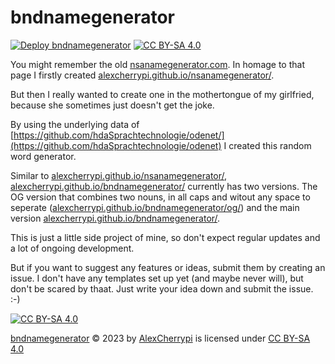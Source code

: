 # bndnamegenerator

[![Deploy bndnamegenerator](https://github.com/AlexCherrypi/BNDnamegenerator/actions/workflows/deploy.yml/badge.svg)](https://github.com/AlexCherrypi/bndnamegenerator/actions/workflows/deploy.yml) [![CC BY-SA 4.0][cc-by-sa-shield]][cc-by-sa]

You might remember the old [nsanamegenerator.com](https://web.archive.org/web/20160318190656/http://www.nsanamegenerator.com/). 
In homage to that page I firstly created [alexcherrypi.github.io/nsanamegenerator/](https://alexcherrypi.github.io/nsanamegenerator/). 

But then I really wanted to create one in the mothertongue of my girlfried, because she sometimes just doesn't get the joke.

By using the underlying data of [https://github.com/hdaSprachtechnologie/odenet/](https://github.com/hdaSprachtechnologie/odenet) I created this random word generator.

Similar to [alexcherrypi.github.io/nsanamegenerator/](https://alexcherrypi.github.io/nsanamegenerator/), [alexcherrypi.github.io/bndnamegenerator/](https://alexcherrypi.github.io/bndnamegenerator/) currently has two versions. The OG version that combines two nouns, in all caps and witout any space to seperate ([alexcherrypi.github.io/bndnamegenerator/og/](https://alexcherrypi.github.io/bndnamegenerator/og/)) and the main version [alexcherrypi.github.io/bndnamegenerator/](https://alexcherrypi.github.io/bndnamegenerator/).

This is just a little side project of mine, so don't expect regular updates and a lot of ongoing development.

But if you want to suggest any features or ideas, submit them by creating an issue. I don't have any templates set up yet (and maybe never will), but don't be scared by thaat. Just write your idea down and submit the issue. :-)


[![CC BY-SA 4.0][cc-by-sa-image]][cc-by-sa]

[cc-by-sa]: http://creativecommons.org/licenses/by-sa/4.0/
[cc-by-sa-image]: https://licensebuttons.net/l/by-sa/4.0/88x31.png
[cc-by-sa-shield]: https://img.shields.io/badge/License-CC%20BY--SA%204.0-lightgrey.svg
[bndnamegenerator](https://github.com/AlexCherrypi/bndnamegenerator/) © 2023 by [AlexCherrypi](https://github.com/AlexCherrypi/) is licensed under [CC BY-SA 4.0](http://creativecommons.org/licenses/by-sa/4.0/?ref=chooser-v1)

